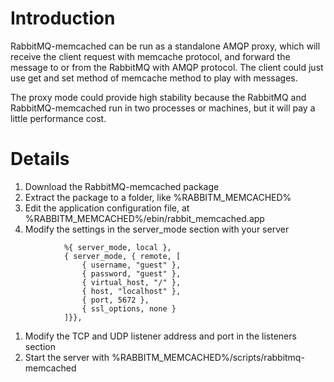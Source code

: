 # Introduction #

RabbitMQ-memcached can be run as a standalone AMQP proxy, which will receive the client request with memcache protocol, and forward the message to or from the RabbitMQ with AMQP protocol. The client could just use get and set method of memcache method to play with messages.

The proxy mode could provide high stability because the RabbitMQ and RabbitMQ-memcached run in two processes or machines, but it will pay a little performance cost.

# Details #

  1. Download the RabbitMQ-memcached package
  1. Extract the package to a folder, like %RABBITM\_MEMCACHED%
  1. Edit the application configuration file, at %RABBITM\_MEMCACHED%/ebin/rabbit\_memcached.app
  1. Modify the settings in the server\_mode section with your server
```
            %{ server_mode, local },
            { server_mode, { remote, [
                { username, "guest" },
                { password, "guest" },
                { virtual_host, "/" },
                { host, "localhost" },
                { port, 5672 },
                { ssl_options, none }    
            ]}},
```
  1. Modify the TCP and UDP listener address and port in the listeners section
  1. Start the server with %RABBITM\_MEMCACHED%/scripts/rabbitmq-memcached